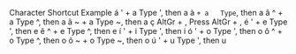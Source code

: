 Character	Shortcut	Example
á	' + a	Type ', then a
à	` + a	Type `, then a
â	^ + a	Type ^, then a
ã	~ + a	Type ~, then a
ç	AltGr + ,	Press AltGr + ,
é	' + e	Type ', then e
ê	^ + e	Type ^, then e
í	' + i	Type ', then i
ó	' + o	Type ', then o
ô	^ + o	Type ^, then o
õ	~ + o	Type ~, then o
ú	' + u	Type ', then u